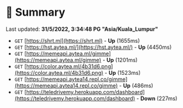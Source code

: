 # 📖 Summary
Last updated: **31/5/2022, 3:34:48 PG "Asia/Kuala_Lumpur"**

- `GET` [https://shrt.ml](https://shrt.ml) - **Up** (1655ms)
- `GET` [https://hst.aytea.ml/](https://hst.aytea.ml/) - **Up** (4450ms)
- `GET` [https://memeapi.aytea.ml/gimme](https://memeapi.aytea.ml/gimme) - **Up** (1201ms)
- `GET` [https://color.aytea.ml/4b31d6.png](https://color.aytea.ml/4b31d6.png) - **Up** (1523ms)
- `GET` [https://memeapi.aytea14.repl.co/gimme](https://memeapi.aytea14.repl.co/gimme) - **Up** (486ms)
- `GET` [https://teledrivemy.herokuapp.com/dashboard](https://teledrivemy.herokuapp.com/dashboard) - **Down** (227ms)
